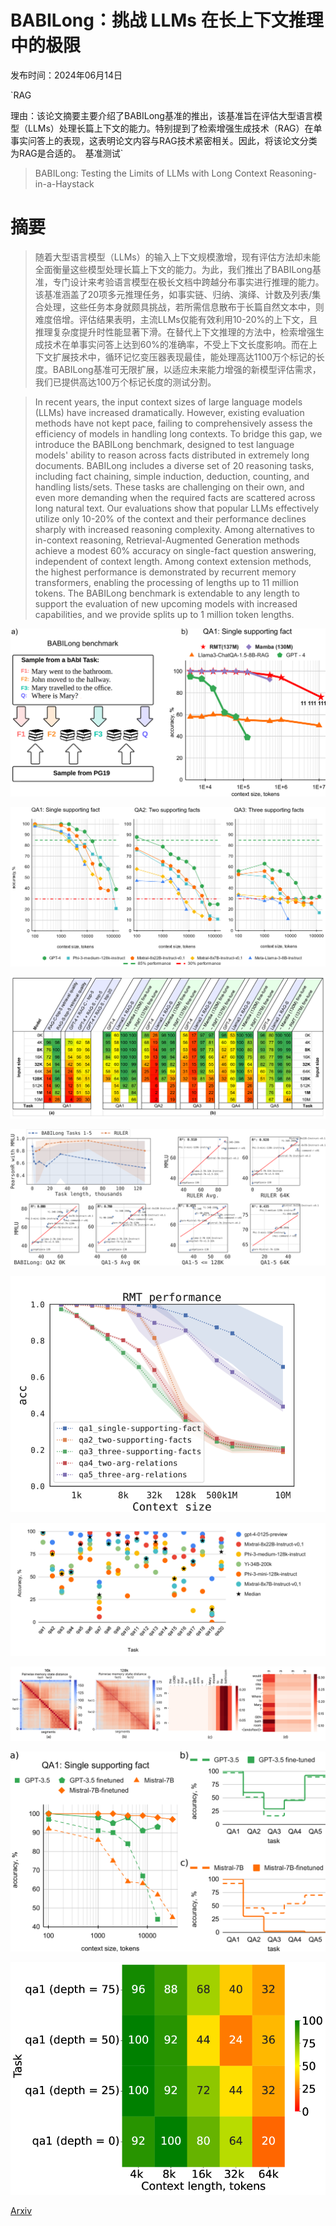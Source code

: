 # BABILong：挑战 LLMs 在长上下文推理中的极限

发布时间：2024年06月14日

`RAG

理由：该论文摘要主要介绍了BABILong基准的推出，该基准旨在评估大型语言模型（LLMs）处理长篇上下文的能力。特别提到了检索增强生成技术（RAG）在单事实问答上的表现，这表明论文内容与RAG技术紧密相关。因此，将该论文分类为RAG是合适的。` `基准测试`

> BABILong: Testing the Limits of LLMs with Long Context Reasoning-in-a-Haystack

# 摘要

> 随着大型语言模型（LLMs）的输入上下文规模激增，现有评估方法却未能全面衡量这些模型处理长篇上下文的能力。为此，我们推出了BABILong基准，专门设计来考验语言模型在极长文档中跨越分布事实进行推理的能力。该基准涵盖了20项多元推理任务，如事实链、归纳、演绎、计数及列表/集合处理，这些任务本身就颇具挑战，若所需信息散布于长篇自然文本中，则难度倍增。评估结果表明，主流LLMs仅能有效利用10-20%的上下文，且推理复杂度提升时性能显著下滑。在替代上下文推理的方法中，检索增强生成技术在单事实问答上达到60%的准确率，不受上下文长度影响。而在上下文扩展技术中，循环记忆变压器表现最佳，能处理高达1100万个标记的长度。BABILong基准可无限扩展，以适应未来能力增强的新模型评估需求，我们已提供高达100万个标记长度的测试分割。

> In recent years, the input context sizes of large language models (LLMs) have increased dramatically. However, existing evaluation methods have not kept pace, failing to comprehensively assess the efficiency of models in handling long contexts. To bridge this gap, we introduce the BABILong benchmark, designed to test language models' ability to reason across facts distributed in extremely long documents. BABILong includes a diverse set of 20 reasoning tasks, including fact chaining, simple induction, deduction, counting, and handling lists/sets. These tasks are challenging on their own, and even more demanding when the required facts are scattered across long natural text. Our evaluations show that popular LLMs effectively utilize only 10-20\% of the context and their performance declines sharply with increased reasoning complexity. Among alternatives to in-context reasoning, Retrieval-Augmented Generation methods achieve a modest 60\% accuracy on single-fact question answering, independent of context length. Among context extension methods, the highest performance is demonstrated by recurrent memory transformers, enabling the processing of lengths up to 11 million tokens. The BABILong benchmark is extendable to any length to support the evaluation of new upcoming models with increased capabilities, and we provide splits up to 1 million token lengths.

![BABILong：挑战 LLMs 在长上下文推理中的极限](../../../paper_images/2406.10149/x1.png)

![BABILong：挑战 LLMs 在长上下文推理中的极限](../../../paper_images/2406.10149/effective_context.png)

![BABILong：挑战 LLMs 在长上下文推理中的极限](../../../paper_images/2406.10149/x4.png)

![BABILong：挑战 LLMs 在长上下文推理中的极限](../../../paper_images/2406.10149/x5.png)

![BABILong：挑战 LLMs 在长上下文推理中的极限](../../../paper_images/2406.10149/x6.png)

![BABILong：挑战 LLMs 在长上下文推理中的极限](../../../paper_images/2406.10149/x8.png)

![BABILong：挑战 LLMs 在长上下文推理中的极限](../../../paper_images/2406.10149/x9.png)

![BABILong：挑战 LLMs 在长上下文推理中的极限](../../../paper_images/2406.10149/x10.png)

![BABILong：挑战 LLMs 在长上下文推理中的极限](../../../paper_images/2406.10149/x11.png)

[Arxiv](https://arxiv.org/abs/2406.10149)